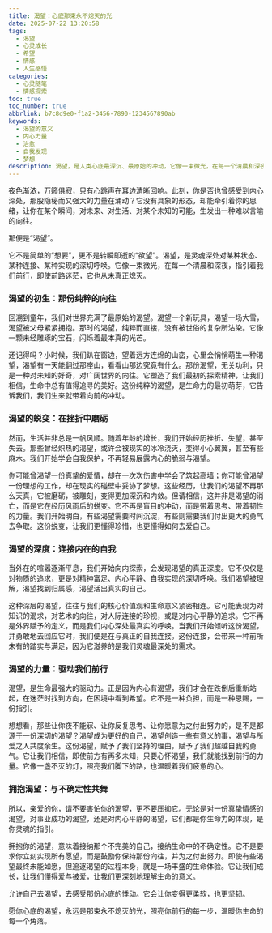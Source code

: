 ```yaml
---
title: 渴望：心底那束永不熄灭的光
date: 2025-07-22 13:20:58
tags:
  - 渴望
  - 心灵成长
  - 希望
  - 情感
  - 人生感悟
categories:
  - 心灵随笔
  - 情感探索
toc: true
toc_number: true
abbrlink: b7c8d9e0-f1a2-3456-7890-1234567890ab
keywords:
  - 渴望的意义
  - 内心力量
  - 治愈
  - 自我发现
  - 梦想
description: 渴望，是人类心底最深沉、最原始的冲动，它像一束微光，在每一个清晨和深夜，指引着我们前行。这篇文章将带你走进渴望的深处，感受它如何从最初的懵懂，历经磨砺，最终成为我们生命中最强大的驱动力与温柔的慰藉。让我们一同探索，如何拥抱这份渴望，让它成为滋养我们灵魂、点亮生命旅途的永恒之光。
---
```


夜色渐浓，万籁俱寂，只有心跳声在耳边清晰回响。此刻，你是否也曾感受到内心深处，那股隐秘而又强大的力量在涌动？它没有具象的形态，却能牵引着你的思绪，让你在某个瞬间，对未来、对生活、对某个未知的可能，生发出一种难以言喻的向往。

那便是“渴望”。

它不是简单的“想要”，更不是转瞬即逝的“欲望”。渴望，是灵魂深处对某种状态、某种连接、某种实现的深切呼唤。它像一束微光，在每一个清晨和深夜，指引着我们前行，即使前路迷茫，它也从未真正熄灭。

### 渴望的初生：那份纯粹的向往

回溯到童年，我们对世界充满了最原始的渴望。渴望一个新玩具，渴望一场大雪，渴望被父母紧紧拥抱。那时的渴望，纯粹而直接，没有被世俗的复杂所沾染。它像一颗未经雕琢的宝石，闪烁着最本真的光芒。

还记得吗？小时候，我们趴在窗边，望着远方连绵的山峦，心里会悄悄萌生一种渴望，渴望有一天能翻过那座山，看看山那边究竟有什么。那份渴望，无关功利，只是一种对未知的好奇，对广阔世界的向往。它塑造了我们最初的探索精神，让我们相信，生命中总有值得追寻的美好。这份纯粹的渴望，是生命力的最初萌芽，它告诉我们，我们生来就带着向前的冲动。

### 渴望的蜕变：在挫折中磨砺

然而，生活并非总是一帆风顺。随着年龄的增长，我们开始经历挫折、失望，甚至失去。那些曾经炽热的渴望，或许会被现实的冰冷浇灭，变得小心翼翼，甚至有些麻木。我们开始学会自我保护，不再轻易展露内心的脆弱与渴望。

你可能曾渴望一份真挚的爱情，却在一次次伤害中学会了筑起高墙；你可能曾渴望一份理想的工作，却在现实的碰壁中妥协了梦想。这些经历，让我们的渴望不再那么天真，它被磨砺，被雕刻，变得更加深沉和内敛。但请相信，这并非是渴望的消亡，而是它在经历风雨后的蜕变。它不再是盲目的冲动，而是带着思考、带着韧性的力量。我们开始明白，有些渴望需要时间沉淀，有些则需要我们付出更大的勇气去争取。这份蜕变，让我们更懂得珍惜，也更懂得如何去爱自己。

### 渴望的深度：连接内在的自我

当外在的喧嚣逐渐平息，我们开始向内探索，会发现渴望的真正深度。它不仅仅是对物质的追求，更是对精神富足、内心平静、自我实现的深切呼唤。我们渴望被理解，渴望找到归属感，渴望活出真实的自己。

这种深层的渴望，往往与我们的核心价值观和生命意义紧密相连。它可能表现为对知识的渴求，对艺术的向往，对人际连接的珍视，或是对内心平静的追求。它不再是外界赋予的定义，而是我们内心深处最真实的呼唤。当我们开始倾听这份渴望，并勇敢地去回应它时，我们便是在与真正的自我连接。这份连接，会带来一种前所未有的踏实与满足，因为它滋养的是我们灵魂最深处的需求。

### 渴望的力量：驱动我们前行

渴望，是生命最强大的驱动力。正是因为内心有渴望，我们才会在跌倒后重新站起，在迷茫时找到方向，在困境中看到希望。它不是一种负担，而是一种恩赐，一份指引。

想想看，那些让你夜不能寐、让你反复思考、让你愿意为之付出努力的，是不是都源于一份深切的渴望？渴望成为更好的自己，渴望创造一些有意义的事，渴望与所爱之人共度余生。这份渴望，赋予了我们坚持的理由，赋予了我们超越自我的勇气。它让我们相信，即使前方有再多未知，只要心怀渴望，我们就能找到前行的力量。它像一盏不灭的灯，照亮我们脚下的路，也温暖着我们疲惫的心。

### 拥抱渴望：与不确定性共舞

所以，亲爱的你，请不要害怕你的渴望，更不要压抑它。无论是对一份真挚情感的渴望，对事业成功的渴望，还是对内心平静的渴望，它们都是你生命力的体现，是你灵魂的指引。

拥抱你的渴望，意味着接纳那个不完美的自己，接纳生命中的不确定性。它不是要求你立刻实现所有愿望，而是鼓励你保持那份向往，并为之付出努力。即使有些渴望最终未能如愿，但追逐渴望的过程本身，就是一场丰盛的生命体验。它让我们成长，让我们懂得爱与被爱，让我们更深刻地理解生命的意义。

允许自己去渴望，去感受那份心底的悸动。它会让你变得更柔软，也更坚韧。

愿你心底的渴望，永远是那束永不熄灭的光，照亮你前行的每一步，温暖你生命的每一个角落。